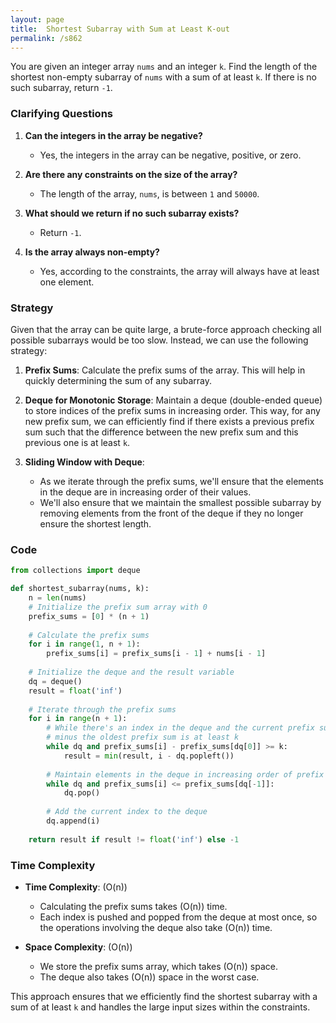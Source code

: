 ```yaml
---
layout: page
title:  Shortest Subarray with Sum at Least K-out
permalink: /s862
---
```


You are given an integer array `nums` and an integer `k`. Find the length of the shortest non-empty subarray of `nums` with a sum of at least `k`. If there is no such subarray, return `-1`.

### Clarifying Questions

1. **Can the integers in the array be negative?**
   - Yes, the integers in the array can be negative, positive, or zero.
   
2. **Are there any constraints on the size of the array?**
   - The length of the array, `nums`, is between `1` and `50000`.

3. **What should we return if no such subarray exists?**
   - Return `-1`.

4. **Is the array always non-empty?**
   - Yes, according to the constraints, the array will always have at least one element.

### Strategy

Given that the array can be quite large, a brute-force approach checking all possible subarrays would be too slow. Instead, we can use the following strategy:

1. **Prefix Sums**: Calculate the prefix sums of the array. This will help in quickly determining the sum of any subarray.

2. **Deque for Monotonic Storage**: Maintain a deque (double-ended queue) to store indices of the prefix sums in increasing order. This way, for any new prefix sum, we can efficiently find if there exists a previous prefix sum such that the difference between the new prefix sum and this previous one is at least `k`.

3. **Sliding Window with Deque**:
   - As we iterate through the prefix sums, we'll ensure that the elements in the deque are in increasing order of their values.
   - We'll also ensure that we maintain the smallest possible subarray by removing elements from the front of the deque if they no longer ensure the shortest length.

### Code

```python
from collections import deque

def shortest_subarray(nums, k):
    n = len(nums)
    # Initialize the prefix sum array with 0
    prefix_sums = [0] * (n + 1)
    
    # Calculate the prefix sums
    for i in range(1, n + 1):
        prefix_sums[i] = prefix_sums[i - 1] + nums[i - 1]
    
    # Initialize the deque and the result variable
    dq = deque()
    result = float('inf')
    
    # Iterate through the prefix sums
    for i in range(n + 1):
        # While there's an index in the deque and the current prefix sum
        # minus the oldest prefix sum is at least k
        while dq and prefix_sums[i] - prefix_sums[dq[0]] >= k:
            result = min(result, i - dq.popleft())
        
        # Maintain elements in the deque in increasing order of prefix sums
        while dq and prefix_sums[i] <= prefix_sums[dq[-1]]:
            dq.pop()
        
        # Add the current index to the deque
        dq.append(i)
    
    return result if result != float('inf') else -1
```

### Time Complexity

- **Time Complexity**: \(O(n)\)
  - Calculating the prefix sums takes \(O(n)\) time.
  - Each index is pushed and popped from the deque at most once, so the operations involving the deque also take \(O(n)\) time.
  
- **Space Complexity**: \(O(n)\)
  - We store the prefix sums array, which takes \(O(n)\) space.
  - The deque also takes \(O(n)\) space in the worst case.

This approach ensures that we efficiently find the shortest subarray with a sum of at least `k` and handles the large input sizes within the constraints.